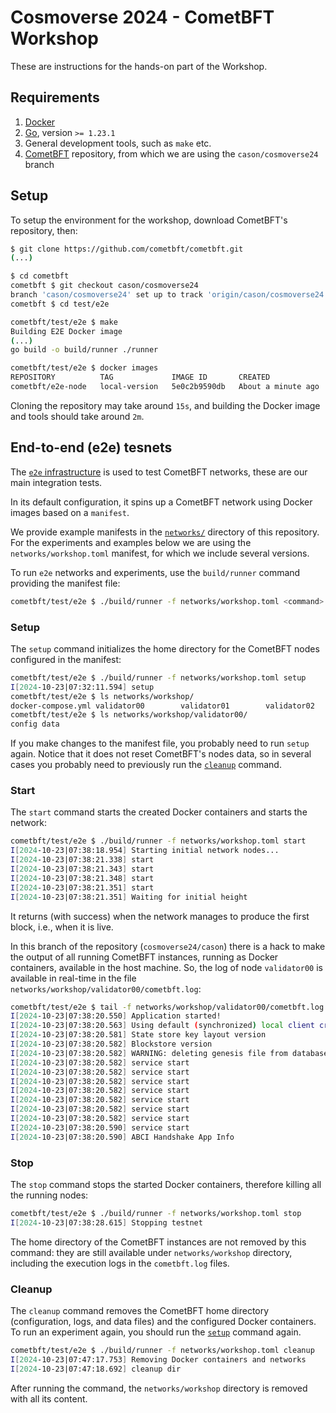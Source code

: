 # Cosmoverse 2024 - CometBFT Workshop

These are instructions for the hands-on part of the Workshop.

## Requirements

1. [Docker](https://www.docker.com/)
2. [Go](https://go.dev/), version `>= 1.23.1`
4. General development tools, such as `make` etc.
3. [CometBFT](https://github.com/cometbft/cometbft/) repository, from which we are using the `cason/cosmoverse24` branch


## Setup

To setup the environment for the workshop, download CometBFT's repository, then:

```bash
$ git clone https://github.com/cometbft/cometbft.git
(...)

$ cd cometbft
cometbft $ git checkout cason/cosmoverse24
branch 'cason/cosmoverse24' set up to track 'origin/cason/cosmoverse24'.
cometbft $ cd test/e2e

cometbft/test/e2e $ make
Building E2E Docker image
(...)
go build -o build/runner ./runner

cometbft/test/e2e $ docker images
REPOSITORY          TAG             IMAGE ID       CREATED              SIZE
cometbft/e2e-node   local-version   5e0c2b9590db   About a minute ago   3.09GB
```

Cloning the repository may take around `15s`, and building the Docker image and
tools should take around `2m`.

## End-to-end (e2e) tesnets

The [`e2e` infrastructure](https://github.com/cometbft/cometbft/tree/v1.x/test/e2e)
is used to test CometBFT networks, these are our main integration tests.

In its default configuration, it spins up a CometBFT network using Docker
images based on a `manifest`.

We provide example manifests in the [`networks/`](./networks/) directory of
this repository.
For the experiments and examples below we are using the
`networks/workshop.toml` manifest, for which we include several versions.

To run `e2e` networks and experiments, use the `build/runner` command providing
the manifest file:

```bash
cometbft/test/e2e $ ./build/runner -f networks/workshop.toml <command>
```

### Setup

The `setup` command initializes the home directory for the CometBFT nodes
configured in the manifest:

```bash
cometbft/test/e2e $ ./build/runner -f networks/workshop.toml setup
I[2024-10-23|07:32:11.594] setup                                        msg="Generating testnet files in `networks/workshop`"
cometbft/test/e2e $ ls networks/workshop/
docker-compose.yml validator00        validator01        validator02        validator03        zones.csv
cometbft/test/e2e $ ls networks/workshop/validator00/
config data
```

If you make changes to the manifest file, you probably need to run `setup` again.
Notice that it does not reset CometBFT's nodes data, so in several cases you
probably need to previously run the [`cleanup`](#cleanup) command.

### Start

The `start` command starts the created Docker containers and starts the network:

```bash
cometbft/test/e2e $ ./build/runner -f networks/workshop.toml start
I[2024-10-23|07:38:18.954] Starting initial network nodes...            
I[2024-10-23|07:38:21.338] start                                        msg="Node validator00 up on http://127.0.0.1:5701"
I[2024-10-23|07:38:21.343] start                                        msg="Node validator01 up on http://127.0.0.1:5704"
I[2024-10-23|07:38:21.348] start                                        msg="Node validator02 up on http://127.0.0.1:5707"
I[2024-10-23|07:38:21.351] start                                        msg="Node validator03 up on http://127.0.0.1:5710"
I[2024-10-23|07:38:21.351] Waiting for initial height                   height=1 nodes=4 pending=0
```

It returns (with success) when the network manages to produce the first block,
i.e., when it is live.

In this branch of the repository (`cosmoverse24/cason`) there is a hack to make
the output of all running CometBFT instances, running as Docker containers,
available in the host machine.
So, the log of node `validator00` is available in real-time in the file
`networks/workshop/validator00/cometbft.log`:

```bash
cometbft/test/e2e $ tail -f networks/workshop/validator00/cometbft.log
I[2024-10-23|07:38:20.550] Application started!                         
I[2024-10-23|07:38:20.563] Using default (synchronized) local client creator module=main 
I[2024-10-23|07:38:20.581] State store key layout version               module=main version=vv1
I[2024-10-23|07:38:20.582] Blockstore version                           module=main version=v1
I[2024-10-23|07:38:20.582] WARNING: deleting genesis file from database if present, the database stores a hash of the original genesis file now module=main 
I[2024-10-23|07:38:20.582] service start                                module=proxy msg="Starting multiAppConn service" impl=multiAppConn
I[2024-10-23|07:38:20.582] service start                                module=abci-client connection=query msg="Starting localClient service" impl=localClient
I[2024-10-23|07:38:20.582] service start                                module=abci-client connection=snapshot msg="Starting localClient service" impl=localClient
I[2024-10-23|07:38:20.582] service start                                module=abci-client connection=mempool msg="Starting localClient service" impl=localClient
I[2024-10-23|07:38:20.582] service start                                module=abci-client connection=consensus msg="Starting localClient service" impl=localClient
I[2024-10-23|07:38:20.582] service start                                module=events msg="Starting EventBus service" impl=EventBus
I[2024-10-23|07:38:20.582] service start                                module=pubsub msg="Starting PubSub service" impl=PubSub
I[2024-10-23|07:38:20.590] service start                                module=txindex msg="Starting IndexerService service" impl=IndexerService
I[2024-10-23|07:38:20.590] ABCI Handshake App Info                      module=consensus height=0 hash=AF5570F5A1810B7AF78CAF4BC70A660F0DF51E42BAF91D4DE5B2328DE0E83DFC software-version=2.1.0 protocol-version=1
```

### Stop

The `stop` command stops the started Docker containers, therefore killing all
the running nodes:

```bash
cometbft/test/e2e $ ./build/runner -f networks/workshop.toml stop
I[2024-10-23|07:38:28.615] Stopping testnet
```

The home directory of the CometBFT instances are not removed by this command:
they are still available under `networks/workshop` directory, including the
execution logs in the `cometbft.log` files.

### Cleanup

The `cleanup` command removes the CometBFT home directory (configuration, logs,
and data files) and the configured Docker containers.
To run an experiment again, you should run the [`setup`](#setup) command again.

```bash
cometbft/test/e2e $ ./build/runner -f networks/workshop.toml cleanup
I[2024-10-23|07:47:17.753] Removing Docker containers and networks      
I[2024-10-23|07:47:18.692] cleanup dir                                  msg="Removing testnet directory `networks/workshop`"
```

After running the command, the `networks/workshop` directory is removed with
all its content.
